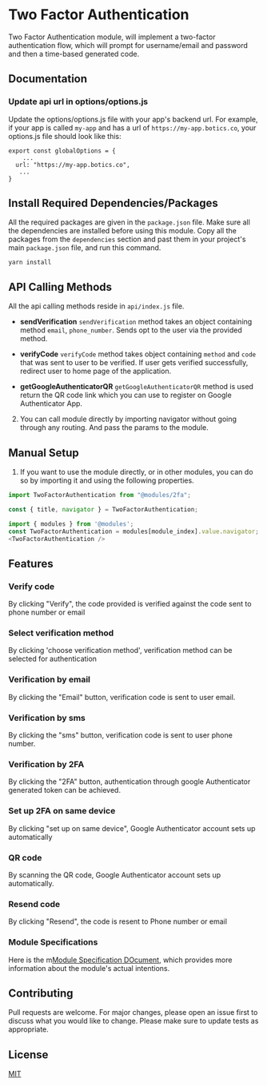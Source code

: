 # Two Factor Authentication
 Two Factor Authentication module, will implement a two-factor authentication flow, which will prompt for username/email and password and then a time-based generated code. 
## Documentation


### Update api url in options/options.js

Update the options/options.js file with your app's backend url. For example, if your app is called `my-app` and has a url of `https://my-app.botics.co`, your options.js file should look like this: 

```
export const globalOptions = {
    ...
  url: "https://my-app.botics.co",
   ...
}
```

## Install Required Dependencies/Packages
All the required packages are given in the `package.json` file. Make sure all the dependencies are installed before using this module. Copy all the packages from the `dependencies` section and past them in your project's main `package.json` file, and run this command.
  ```
  yarn install
  ```

## API Calling Methods
All the api calling methods reside in `api/index.js` file.

* **sendVerification**
`sendVerification` method takes an object containing method `email`, `phone_number`. Sends opt to the user via the provided method.

* **verifyCode**
`verifyCode` method takes object containing `method` and `code` that was sent to user to be verified.
If user gets verified successfully, redirect user to home page of the application.

* **getGoogleAuthenticatorQR**
`getGoogleAuthenticatorQR` method is used return the QR code link which you can use to register on Google Authenticator App.

2. You can call module directly by importing navigator without going through any routing. And pass the params to the module.

## Manual Setup

1. If you want to use the module directly, or in other modules, you can do so by importing it and using the following properties.

```javascript
import TwoFactorAuthentication from "@modules/2fa";

const { title, navigator } = TwoFactorAuthentication;
```


```javascript
import { modules } from '@modules';
const TwoFactorAuthentication = modules[module_index].value.navigator;  //module_index : position of the module in modules folder
<TwoFactorAuthentication />
```

## Features

### Verify code 
By clicking "Verify", the code provided is verified against the code sent to phone number or email
### Select verification method
By clicking 'choose verification method', verification method can be selected for authentication

### Verification by email
By clicking the "Email" button, verification code is sent to user email.

### Verification by sms
By clicking the "sms" button, verification code is sent to user phone number.

### Verification by 2FA
By clicking the "2FA" button, authentication through google Authenticator generated token can be achieved.

### Set up 2FA on same device
By clicking "set up on same device", Google Authenticator account sets up automatically

### QR code 
By scanning the QR code, Google Authenticator account sets up automatically.

### Resend code
By clicking "Resend", the code is resent to Phone number or email


### Module Specifications
Here is the m[Module Specification DOcument](https://docs.google.com/document/d/1b0jb2yn19mH8lJ7vD-YiCDS4M0PUvt4Lnw3kc12D1pM/edit?usp=sharing), which provides more information about the module's actual intentions.


## Contributing

Pull requests are welcome. For major changes, please open an issue first to discuss what you would like to change.
Please make sure to update tests as appropriate.

## License

[MIT](https://choosealicense.com/licenses/mit/)